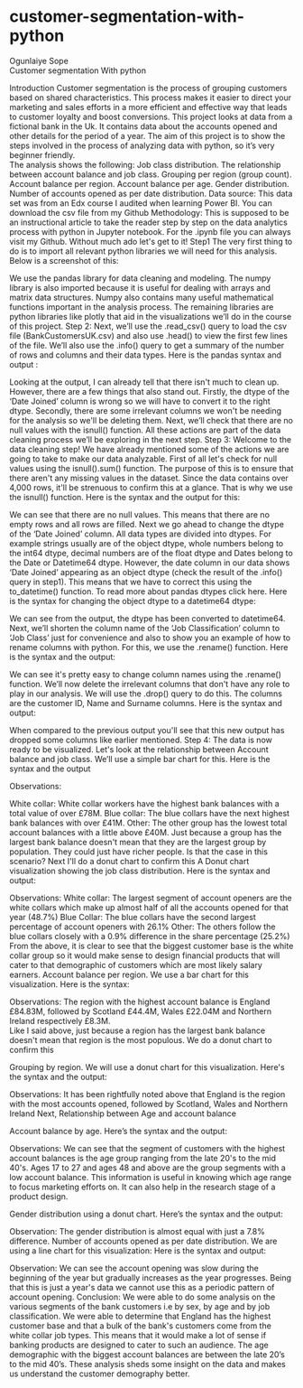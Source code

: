# customer-segmentation-with-python
Ogunlaiye Sope	
Customer segmentation
With python


Introduction
Customer segmentation is the process of grouping customers based on shared characteristics. This process makes it easier to direct your marketing and sales efforts in a more efficient and effective way that leads to customer loyalty and boost conversions.
This project looks at data from a fictional bank in the Uk. It contains data about the accounts opened and other details for the period of a year. The aim of this project is to show the steps involved in the process of analyzing data with python, so it’s very beginner friendly.  
The analysis shows the following:
Job class distribution.
The relationship between account balance and job class.
Grouping  per region (group count).
Account balance per region.
Account balance per age.
Gender distribution.
Number of accounts opened as per date distribution.
Data source:
This data set was from an Edx course I audited when learning Power BI. You can download the csv file from my Github 
Methodology:
This is supposed to be an instructional article to take the reader step by step on the  data analytics process with python in Jupyter notebook. For the .ipynb file you can always visit my Github. Without much ado let's get to it!
Step1
The very first thing to do is to import all relevant python libraries we will need for this analysis. Below is a screenshot of this:

We use the pandas library for data cleaning and modeling. The numpy library is also imported because it is useful for dealing with arrays and matrix data structures. Numpy also contains many useful mathematical functions important in the analysis process. The remaining libraries are python libraries like plotly that aid in the visualizations we’ll do in the course of this project.
Step 2:
Next, we’ll use the .read_csv() query to load the csv file (BankCustomersUK.csv) and also use .head() to view the first few lines of the file. We’ll also use the .info() query to get a summary of the number of rows and columns and their data types.  Here is the pandas syntax and output :

Looking at the output, I can already tell that there isn't much to clean up. However, there are a few things that also stand out. Firstly, the dtype of the ‘Date Joined’ column is wrong so we will have to convert it to the right dtype. Secondly, there are some irrelevant columns we won't be needing for the analysis so we'll be deleting them.  Next, we’ll check that there are no null values with the isnull() function. All these actions are part of the data cleaning process we’ll be exploring in the next step.
Step 3:
Welcome to the data cleaning step! We have already mentioned some of the actions we are going to take to make our data analyzable.
First of all let's check for null values using the isnull().sum() function. The purpose of this is to ensure that there aren't any missing values in the dataset. Since the data contains over 4,000 rows, it'll be strenuous to confirm this at a glance. That is why we use the isnull() function. Here is the syntax and the output for this:

We can see that there are no null values. This means that there are no empty rows and all rows are filled. Next we go ahead to change the dtype of the ‘Date Joined’ column. All data types are divided into dtypes. For example strings usually are of the object dtype, whole numbers belong to the int64 dtype, decimal numbers are of the float dtype and Dates belong to the Date or Datetime64 dtype. However, the date column in our data shows ‘Date Joined’ appearing as an object dtype (check the result of the .info() query in step1). This means that we have to correct this using the to_datetime() function. To read more about pandas dtypes click here. Here is the syntax for changing the object dtype to a datetime64 dtype:
 
We can see from the output, the dtype has been converted to datetime64.
Next, we’ll shorten the column name of the ‘Job Classification’ column to ‘Job Class’  just for convenience and also to show you an example of how to rename columns with python. For this, we use the .rename() function. Here is the syntax and the output:

We can see it's pretty easy to change column names using the .rename() function. 
We’ll now delete the irrelevant columns that don't have any role to play in our analysis. We will use the .drop() query to do this. The columns are the customer ID, Name and Surname columns. Here is the syntax and output:

When compared to the previous output you'll see that this new output has dropped some columns like earlier mentioned. 
Step 4:
The data is now ready to be visualized.
 Let's look at the relationship between Account balance and job class. We’ll use a simple bar chart for this. Here is the syntax and the output


Observations: 

White collar: White collar workers have the highest bank balances with a total value of over £78M. 
Blue collar: The blue collars have the next highest bank balances with over £41M.
Other: The other group has the lowest total account balances with a little above £40M.
Just because a group has the largest bank balance doesn't mean that they are the largest group by population. They could just have richer people. Is that the case in this scenario? Next I'll do a donut chart to confirm this
A Donut chart visualization showing the job class distribution. Here is the syntax and output:


Observations:
 White collar: The largest segment of account openers are the white collars which make up almost half of all the accounts opened for that year (48.7%)
Blue Collar: The blue collars have the second largest percentage of account openers with 26.1%
Other: The others follow the blue collars closely with a 0.9% difference in the share percentage (25.2%)
From the above, it is clear to see that the biggest customer base is the white collar group so it would make sense to design financial products that will cater to that demographic of customers which are most likely salary earners.
Account balance per region. We use a bar chart for this visualization. Here is the syntax:


Observations:
The region with the highest account balance is England £84.83M, followed by Scotland £44.4M, Wales £22.04M and Northern Ireland respectively £8.3M.  
Like I said above, just because a region has the largest bank balance doesn't mean that region is the most populous. We do a donut chart to confirm this

Grouping by region. We will use a donut chart for this visualization. Here's the syntax and the output:


Observations:
  It has been rightfully noted above that England is the region with the most accounts opened, followed by Scotland, Wales and Northern Ireland
Next, Relationship between Age and account balance




Account balance by age. Here’s the syntax and the output:


Observations:
We can see that the segment of customers with the highest account balances is the age group ranging from the late 20's to the mid 40's. Ages 17 to 27 and ages 48 and above are the group segments with a low account balance. This information is useful in knowing which age range to focus marketing efforts on. It can also help in the research stage of a product design.   




Gender distribution using a donut chart. Here’s the syntax and the output:


Observation:
The gender distribution is almost equal with just a 7.8% difference.
Number of accounts opened as per date distribution. We are using a line chart for this visualization: Here is the syntax and output: 


Observation:
We can see the account opening was slow during the beginning of the year but gradually increases as the year progresses. Being that this is just a year's data we cannot use this as a periodic pattern of account opening.
Conclusion:
We were able to do some analysis on the various segments of the bank customers i.e by sex, by age and by job classification. We were able to determine that England has the highest customer base and that a bulk of the bank's customers come from the white collar job types. This means that it would make a lot of sense if banking products are designed to cater to such an audience.  The age demographic with the biggest account balances are between the late 20’s to the mid 40’s. These analysis sheds some insight on the data and makes us understand the customer demography better.
